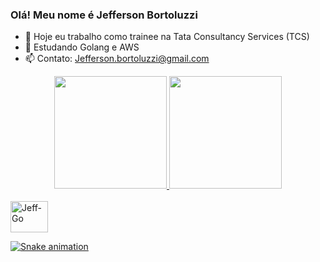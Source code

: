 ### Olá! Meu nome é Jefferson Bortoluzzi

- :telescope: Hoje eu trabalho como trainee na Tata Consultancy Services (TCS)
- :seedling: Estudando Golang e AWS
- :mailbox: Contato: Jefferson.bortoluzzi@gmail.com

<div align="center">
  <a href="https://github.com/Jeffersonbortoluzzi">
  <img height="180em" src="https://github-readme-stats.vercel.app/api?username=Jeffersonbortoluzzi&show_icons=true&theme=dracula&include_all_commits=true&count_private=true"/>
  <img height="180em" src="https://github-readme-stats.vercel.app/api/top-langs/?username=Jeffersonbortoluzzi&layout=compact&langs_count=7&theme=dracula"/>
</div>
  </div>
<div style="display: inline_block"><br>
  <img align="center" alt="Jeff-Go" height="50" width="60" src="https://cdn.jsdelivr.net/gh/devicons/devicon/icons/go/go-original.svg">
  
</div>
  
  ![Snake animation](https://github.com/Jeffersonbortoluzzi/Jeffersonbortoluzzi/blob/output/github-contribution-grid-snake.svg)
 
</div>
